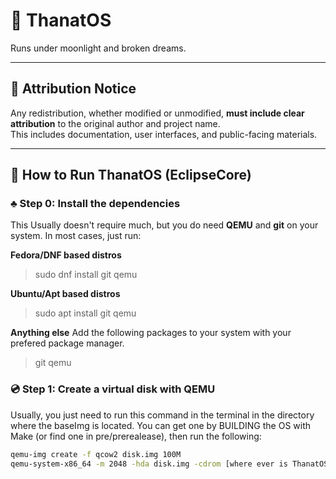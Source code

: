# 🧠 ThanatOS  
Runs under moonlight and broken dreams.

---

## 📜 Attribution Notice
Any redistribution, whether modified or unmodified, **must include clear attribution** to the original author and project name.  
This includes documentation, user interfaces, and public-facing materials.

---

## 🚀 How to Run ThanatOS (EclipseCore)

### ♣️ Step 0: Install the dependencies
This Usually doesn't require much, but you do need **QEMU** and **git** on your system.
In most cases, just run:

**Fedora/DNF based distros**
> sudo dnf install git qemu

**Ubuntu/Apt based distros**
> sudo apt install git qemu

**Anything else**
Add the following packages to your system with your prefered package manager.
> git qemu
> 
### 💿 Step 1: Create a virtual disk with QEMU
Usually, you just need to run this command in the terminal in the directory where the baseImg is located. You can get one by BUILDING the OS with Make (or find one in pre/prerealease), then run the following:
```bash
qemu-img create -f qcow2 disk.img 100M
qemu-system-x86_64 -m 2048 -hda disk.img -cdrom [where ever is ThanatOS.iso] -boot d
